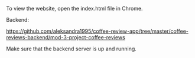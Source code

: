 To view the website, open the index.html file in Chrome.

Backend:

https://github.com/aleksandra1995/coffee-review-app/tree/master/coffee-reviews-backend/mod-3-project-coffee-reviews

Make sure that the backend server is up and running.
